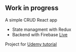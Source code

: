 ## Work in progress
A simple CRUD React app
* State managment with Redux 
* Backend with Firebase
[Live](https://0zra.github.io/react-redux-firebase/#/)

Project for [Udemy tutorial](https://www.udemy.com/react-front-to-back/)

